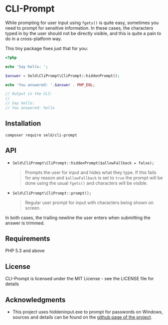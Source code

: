 CLI-Prompt
==========

While prompting for user input using `fgets()` is quite easy, sometimes you
need to prompt for sensitive information. In these cases, the characters typed
in by the user should not be directly visible, and this is quite a pain to
do in a cross-platform way.

This tiny package fixes just that for you:

```php
<?php

echo 'Say hello: ';

$answer = Seld\CliPrompt\CliPrompt::hiddenPrompt();

echo 'You answered: '.$answer . PHP_EOL;

// Output in the CLI:
// 
// Say hello:
// You answered: hello
```

Installation
------------

`composer require seld/cli-prompt`

API
---

- `Seld\CliPrompt\CliPrompt::hiddenPrompt($allowFallback = false);`

  > Prompts the user for input and hides what they type. If this fails for any
  > reason and `$allowFallback` is set to `true` the prompt will be done using
  > the usual `fgets()` and characters will be visible.

- `Seld\CliPrompt\CliPrompt::prompt();`

  > Regular user prompt for input with characters being shown on screen.

In both cases, the trailing newline the user enters when submitting the answer
is trimmed.

Requirements
------------

PHP 5.3 and above

License
-------

CLI-Prompt is licensed under the MIT License - see the LICENSE file for details

Acknowledgments
---------------

- This project uses hiddeninput.exe to prompt for passwords on Windows, sources
  and details can be found on the [github page of the project](https://github.com/Seldaek/hidden-input).
